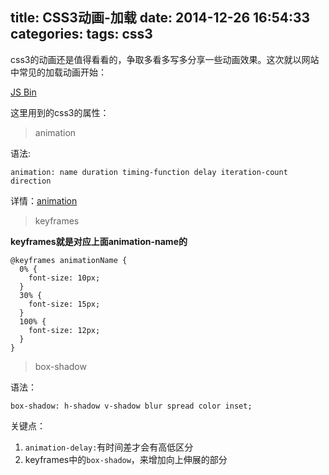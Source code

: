 title: CSS3动画-加载
date: 2014-12-26 16:54:33
categories:
tags: css3
---
css3的动画还是值得看看的，争取多看多写多分享一些动画效果。这次就以网站中常见的加载动画开始：

<a class="jsbin-embed" href="http://jsbin.com/rediko/1/embed?output">JS Bin</a><script src="http://static.jsbin.com/js/embed.js"></script>

这里用到的css3的属性：

>animation

语法:

	animation: name duration timing-function delay iteration-count direction

详情：[animation](https://developer.mozilla.org/en-US/docs/Web/CSS/animation)

<!-- more -->

>keyframes

__keyframes就是对应上面animation-name的__

	@keyframes animationName {
	  0% {
	    font-size: 10px;
	  }
	  30% {
	    font-size: 15px;
	  }
	  100% {
	    font-size: 12px;
	  }
	}

>box-shadow

语法：

	box-shadow: h-shadow v-shadow blur spread color inset;

关键点：

1. `animation-delay:`有时间差才会有高低区分
2. keyframes中的`box-shadow`，来增加向上伸展的部分